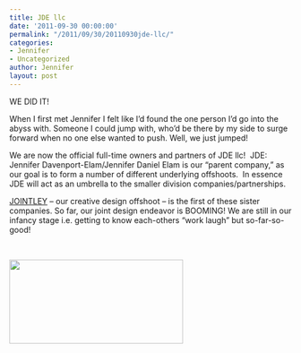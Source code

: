 ```yaml
---
title: JDE llc
date: '2011-09-30 00:00:00'
permalink: "/2011/09/30/20110930jde-llc/"
categories:
- Jennifer
- Uncategorized
author: Jennifer
layout: post
---
```


WE DID IT!

When I first met Jennifer I felt like I&#8217;d found the one person I&#8217;d go into the abyss with. Someone I could jump with, who&#8217;d be there by my side to surge forward when no one else wanted to push. Well, we just jumped!

We are now the official full-time owners and partners of JDE llc!  JDE: Jennifer Davenport-Elam/Jennifer Daniel Elam is our &#8220;parent company,&#8221; as our goal is to form a number of different underlying offshoots.  In essence JDE will act as an umbrella to the smaller division companies/partnerships.

[JOINTLEY](http://www.jointley.com/) &#8211; our creative design offshoot &#8211; is the first of these sister companies. So far, our joint design endeavor is BOOMING! We are still in our infancy stage i.e. getting to know each-others &#8220;work laugh&#8221; but so-far-so-good!

&nbsp;

<a rel="attachment wp-att-1121" href="http://static.squarespace.com/static/50db6bb3e4b015296cd43789/50dfa5b1e4b0dc6320e0b5ea/50dfa5f0e4b0dc6320e0bd44/1356834288019/?format=original"><img title="working (10)" height="150" alt="" width="310" class="alignnone size-thumbnail wp-image-1121" src="http://static.squarespace.com/static/50db6bb3e4b015296cd43789/50dfa5b1e4b0dc6320e0b5ea/50dfa5b3e4b0dc6320e0b83d/1317395262000/?format=original" /></a>

&nbsp;

